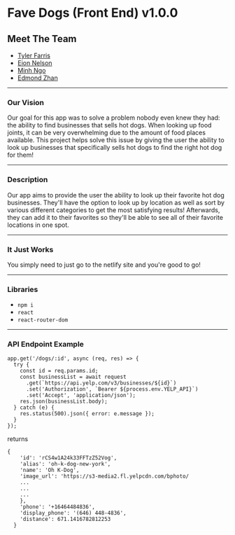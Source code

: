 # Fave Dogs (Front End) v1.0.0

## Meet The Team

* [Tyler Farris](https://www.linkedin.com/in/tyler-p-farris/)
* [Eion Nelson](https://www.linkedin.com/in/eionnelson/)
* [Minh Ngo](https://www.linkedin.com/in/minhnngo/)
* [Edmond Zhan](https://www.linkedin.com/in/edmondzhan/)

---
### Our Vision

Our goal for this app was to solve a problem nobody even knew they had: the ability to find businesses that sells hot dogs. When looking up food joints, it can be very overwhelming due to the amount of food places available. This project helps solve this issue by giving the user the ability to look up businesses that specifically sells hot dogs to find the right hot dog for them!

---
### Description

Our app aims to provide the user the ability to look up their favorite hot dog businesses. They'll have the option to look up by location as well as sort by various different categories to get the most satisfying results! Afterwards, they can add it to their favorites so they'll be able to see all of their favorite locations in one spot.

---
### It Just Works

You simply need to just go to the netlify site and you're good to go!

---

### Libraries

  * `npm i`
  * `react`
  * `react-router-dom`

---
### API Endpoint Example

```
app.get('/dogs/:id', async (req, res) => {
  try {
    const id = req.params.id;
    const businessList = await request
      .get(`https://api.yelp.com/v3/businesses/${id}`)
      .set('Authorization', `Bearer ${process.env.YELP_API}`)
      .set('Accept', 'application/json');
    res.json(businessList.body);
  } catch (e) {
    res.status(500).json({ error: e.message });
  }
});
```
returns 
```
{
    'id': 'rCS4w1A24k33FFTzZ52Vog',
    'alias': 'oh-k-dog-new-york',
    'name': 'Oh K-Dog',
    'image_url': 'https://s3-media2.fl.yelpcdn.com/bphoto/
    ...
    ...
    ...
    },
    'phone': '+16464484836',
    'display_phone': '(646) 448-4836',
    'distance': 671.1416782812253
  }
```



